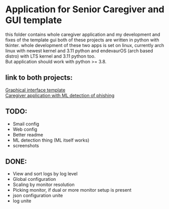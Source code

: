 # Application for Senior Caregiver and GUI template
this folder contains whole caregiver application and my development and fixes of the template gui
both of these projects are written in python with tkinter.
whole development of these two apps is set on linux, currently arch linux with newest kernel and 3.11 python and endevaurOS (arch based distro) with LTS kernel and 3.11 python too. <br>
But application should work with python >= 3.8.

## link to both projects: <br>
[Graphical interface template](src/gui_template/) <br>
[Caregiver application with ML detection of phishing](src/CaregiverApp/) <br>

## TODO:
- Smail config
- Web config
- Better readme
- ML detection thing (ML itself works)
- screenshots
## DONE:
- View and sort logs by log level
- Global configuration
- Scaling by monitor resolution
- Picking monitor, if dual or more monitor setup is present
- json configuration unite
- log unite
